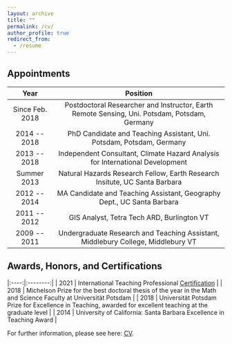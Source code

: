 ```yaml
---
layout: archive
title: ""
permalink: /cv/
author_profile: true
redirect_from:
  - /resume
---
```


## Appointments

| Year | Position |
|:----:|:--------:|
| Since Feb. 2018 | Postdoctoral Researcher and Instructor, Earth Remote Sensing, Uni. Potsdam, Potsdam, Germany |
| 2014 -- 2018 | PhD Candidate and Teaching Assistant, Uni. Potsdam, Potsdam, Germany |
| 2013 -- 2018 | Independent Consultant, Climate Hazard Analysis for International Development |
| Summer 2013  | Natural Hazards Research Fellow, Earth Research Insitute, UC Santa Barbara |
| 2012 -- 2014 | MA Candidate and Teaching Assistant, Geography Dept., UC Santa Barbara |
| 2011 -- 2012 | GIS Analyst, Tetra Tech ARD, Burlington VT |
| 2009 -- 2011 | Undergraduate Research and Teaching Assistant, Middlebury College, Middlebury VT |

## Awards, Honors, and Certifications

|:----:|:--------:|
| 2021 | International Teaching Professional [Certification](https://www.uni-potsdam.de/de/pogs/career-development/teaching-professionals/international-teaching-professionals) |
| 2018 | Michelson Prize for the best doctoral thesis of the year in the Math and Science Faculty at Universität Potsdam |
| 2018 | Universität Potsdam Prize for Excellence in Teaching, awarded for excellent teaching at the graduate level |
| 2014 | University of California: Santa Barbara Excellence in Teaching Award |

For further information, please see here: [CV](http://tasmi.github.io/pdf/smith_cv.pdf).
